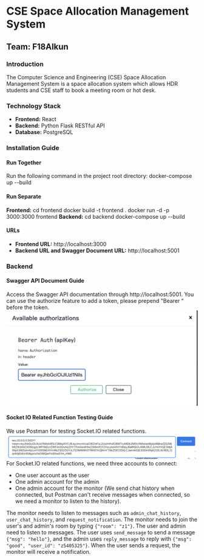 # CSE Space Allocation Management System
## Team: F18AIkun

### Introduction
The Computer Science and Engineering (CSE) Space Allocation Management System is a space allocation system which allows HDR students and CSE staff to book a meeting room or hot desk.

### Technology Stack
- **Frontend:** React
- **Backend:** Python Flask RESTful API
- **Database:** PostgreSQL

### Installation Guide
#### Run Together
Run the following command in the project root directory:
docker-compose up --build
#### Run Separate
**Frontend:**
cd frontend
docker build -t frontend .
docker run -d -p 3000:3000 frontend
**Backend:**
cd backend
docker-compose up --build 
#### URLs
- **Frontend URL:** http://localhost:3000
- **Backend URL and Swagger Document URL:** http://localhost:5001

### Backend
#### Swagger API Document Guide
Access the Swagger API documentation through http://localhost:5001.
You can use the authorize feature to add a token, please prepend "Bearer " before the token.
![Token Use](readme_photo/token_use.png "Token Use")

#### Socket IO Related Function Testing Guide
We use Postman for testing Socket.IO related functions.
![Socket IO Connect](readme_photo/user_socket_connect.png "Socket IO Connect")
For Socket.IO related functions, we need three accounts to connect:
- One user account as the user
- One admin account for the admin
- One admin account for the monitor (We send chat history when connected, but Postman can't receive messages when connected, so we need a monitor to listen to the history).

The monitor needs to listen to messages such as `admin_chat_history`, `user_chat_history`, and `request_notification`.
The monitor needs to join the user's and admin's room by typing `{"room": "z1"}`. The user and admin need to listen to messages. The user uses `send_message` to send a message `{"msg": "hello"}`, and the admin uses `reply_message` to reply with `{"msg": "good", "user_id": "z5405325"}`. When the user sends a request, the monitor will receive a notification.